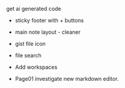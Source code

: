 
get ai generated code

- sticky footer with + buttons
- main note layout - cleaner
- gist file icon
- file search
- Add workspaces

- Page01 investigate new markdown editor.